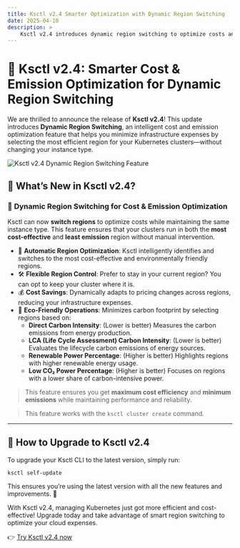 ```yaml
---
title: Ksctl v2.4 Smarter Optimization with Dynamic Region Switching
date: 2025-04-10
description: >
    Ksctl v2.4 introduces dynamic region switching to optimize costs and reduce emissions based on region.
---
```


# 🚀 Ksctl v2.4: Smarter Cost & Emission Optimization for Dynamic Region Switching

We are thrilled to announce the release of **Ksctl v2.4**! This update introduces **Dynamic Region Switching**, an intelligent cost and emission optimization feature that helps you minimize infrastructure expenses by selecting the most efficient region for your Kubernetes clusters—without changing your instance type.

![Ksctl v2.4 Dynamic Region Switching Feature](/img/blogs/ksctl-new-recommendation.png)

## 🌟 What’s New in Ksctl v2.4?

### 📌 **Dynamic Region Switching for Cost & Emission Optimization**

Ksctl can now **switch regions** to optimize costs while maintaining the same instance type. This feature ensures that your clusters run in both the **most cost-effective** and **least emission** region without manual intervention.
- 🚀 **Automatic Region Optimization**: Ksctl intelligently identifies and switches to the most cost-effective and environmentally friendly regions.
- 🛠️ **Flexible Region Control**: Prefer to stay in your current region? You can opt to keep your cluster where it is.
- 💰 **Cost Savings**: Dynamically adapts to pricing changes across regions, reducing your infrastructure expenses.
- 🌱 **Eco-Friendly Operations**: Minimizes carbon footprint by selecting regions based on:
    - **Direct Carbon Intensity**: (Lower is better) Measures the carbon emissions from energy production.
    - **LCA (Life Cycle Assessment) Carbon Intensity**: (Lower is better) Evaluates the lifecycle carbon emissions of energy sources.
    - **Renewable Power Percentage**: (Higher is better) Highlights regions with higher renewable energy usage.
    - **Low CO₂ Power Percentage**: (Higher is better) Focuses on regions with a lower share of carbon-intensive power.

> This feature ensures you get **maximum cost efficiency** and **minimum emissions** while maintaining performance and reliability.

> This feature works with the `ksctl cluster create` command.

---

## 🔄 How to Upgrade to Ksctl v2.4

To upgrade your Ksctl CLI to the latest version, simply run:

```shell
ksctl self-update
```

This ensures you’re using the latest version with all the new features and improvements. 🚀

With Ksctl v2.4, managing Kubernetes just got more efficient and cost-effective! Upgrade today and take advantage of smart region switching to optimize your cloud expenses.

👉 [Try Ksctl v2.4 now](/docs/getting-started/)

